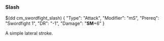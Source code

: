 ### Slash

$(dd cm_swordfight_slash)
{ "Type": "Attack",
	"Modifier": "mS",
	"Prereq": "Swordfight 1",
	"DR": "-1",
	"Damage": "__SM__+6"
}

A simple lateral stroke.
